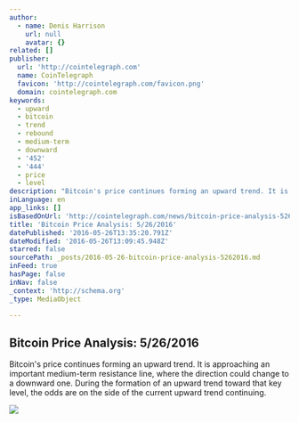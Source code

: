 ```yaml
---
author:
  - name: Denis Harrison
    url: null
    avatar: {}
related: []
publisher:
  url: 'http://cointelegraph.com'
  name: CoinTelegraph
  favicon: 'http://cointelegraph.com/favicon.png'
  domain: cointelegraph.com
keywords:
  - upward
  - bitcoin
  - trend
  - rebound
  - medium-term
  - downward
  - '452'
  - '444'
  - price
  - level
description: "Bitcoin's price continues forming an upward trend. It is approaching an important medium-term resistance line, where the direction could change to a downward one. During the formation of an upward trend toward that key level, the odds are on the side of the current upward trend continuing."
inLanguage: en
app_links: []
isBasedOnUrl: 'http://cointelegraph.com/news/bitcoin-price-analysis-5262016'
title: 'Bitcoin Price Analysis: 5/26/2016'
datePublished: '2016-05-26T13:35:20.791Z'
dateModified: '2016-05-26T13:09:45.948Z'
starred: false
sourcePath: _posts/2016-05-26-bitcoin-price-analysis-5262016.md
inFeed: true
hasPage: false
inNav: false
_context: 'http://schema.org'
_type: MediaObject

---
```

<article style=""><h1>Bitcoin Price Analysis: 5/26/2016</h1><p>Bitcoin's price continues forming an upward trend. It is approaching an important medium-term resistance line, where the direction could change to a downward one. During the formation of an upward trend toward that key level, the odds are on the side of the current upward trend continuing.</p><img src="http://cointelegraph.com/images/725_aHR0cDovL2NvaW50ZWxlZ3JhcGguY29tL3N0b3JhZ2UvdXBsb2Fkcy92aWV3L2I2MTg2ZDMxYWQwZDI5Nzg0M2EyYTg1YTgyNTNhZTA1LnBuZw==.jpg" /></article>